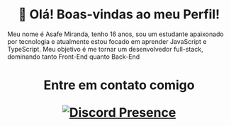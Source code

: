 <h1 align="center">👀 Olá! Boas-vindas ao meu Perfil!</h1>
Meu nome é Asafe Miranda, tenho 16 anos, sou um estudante apaixonado por tecnologia e atualmente estou focado em aprender JavaScript e TypeScript. Meu objetivo é me tornar um desenvolvedor full-stack, dominando tanto Front-End quanto Back-End

<h1 align="center">Entre em contato comigo

[![Discord Presence](https://lanyard.cnrad.dev/api/752995589918162995)](https://discord.com/users/752995589918162995)
